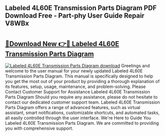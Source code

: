 ## Labeled 4L60E Transmission Parts Diagram PDF Download Free - Part-phy User Guide Repair V8WBx

# <h2><a href="http://dfjx3js.blite.top/?on=Labeled+4L60E+Transmission+Parts+Diagram">🔗Download New 👉🔴 Labeled 4L60E Transmission Parts Diagram</a></h2>

[![Labeled 4L60E Transmission Parts Diagram download](https://i.imgur.com/lujVjoI.png)](http://dfjx3js.blite.top/?on=Labeled+4L60E+Transmission+Parts+Diagram)
Greetings and welcome to the user manual for your newly updated Labeled 4L60E Transmission Parts Diagram. This manual is specifically designed to help you get the most out of your product by providing a thorough explanation of its features, setup, usage, maintenance, and problem-solving. Please Contact Customer Support for Assistance Labeled 4L60E Transmission Parts Diagram Should you require any assistance, please do not hesitate to contact our dedicated customer support team. Labeled 4L60E Transmission Parts Diagram offers a range of advanced features, such as virtual assistant, smart notifications, customizable shortcuts, and automated tasks, all easily controlled through the user interface. We're Here to Guide You Labeled 4L60E Transmission Parts Diagram. We are committed to providing you with comprehensive support.

